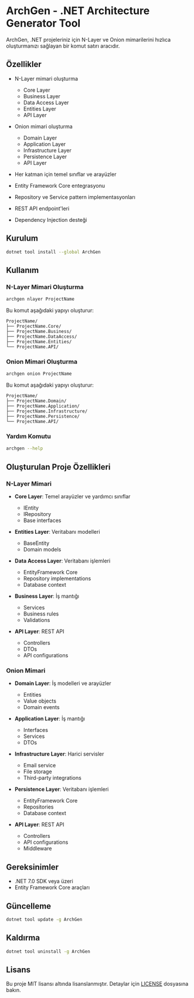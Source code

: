 # ArchGen - .NET Architecture Generator Tool

ArchGen, .NET projeleriniz için N-Layer ve Onion mimarilerini hızlıca oluşturmanızı sağlayan bir komut satırı aracıdır.

## Özellikler

- N-Layer mimari oluşturma
  - Core Layer
  - Business Layer
  - Data Access Layer
  - Entities Layer
  - API Layer

- Onion mimari oluşturma
  - Domain Layer
  - Application Layer
  - Infrastructure Layer
  - Persistence Layer
  - API Layer

- Her katman için temel sınıflar ve arayüzler
- Entity Framework Core entegrasyonu
- Repository ve Service pattern implementasyonları
- REST API endpoint'leri
- Dependency Injection desteği

## Kurulum

```bash
dotnet tool install --global ArchGen
```

## Kullanım

### N-Layer Mimari Oluşturma

```bash
archgen nlayer ProjectName
```

Bu komut aşağıdaki yapıyı oluşturur:
```
ProjectName/
├── ProjectName.Core/
├── ProjectName.Business/
├── ProjectName.DataAccess/
├── ProjectName.Entities/
└── ProjectName.API/
```

### Onion Mimari Oluşturma

```bash
archgen onion ProjectName
```

Bu komut aşağıdaki yapıyı oluşturur:
```
ProjectName/
├── ProjectName.Domain/
├── ProjectName.Application/
├── ProjectName.Infrastructure/
├── ProjectName.Persistence/
└── ProjectName.API/
```

### Yardım Komutu

```bash
archgen --help
```

## Oluşturulan Proje Özellikleri

### N-Layer Mimari

- **Core Layer**: Temel arayüzler ve yardımcı sınıflar
  - IEntity
  - IRepository
  - Base interfaces

- **Entities Layer**: Veritabanı modelleri
  - BaseEntity
  - Domain models

- **Data Access Layer**: Veritabanı işlemleri
  - EntityFramework Core
  - Repository implementations
  - Database context

- **Business Layer**: İş mantığı
  - Services
  - Business rules
  - Validations

- **API Layer**: REST API
  - Controllers
  - DTOs
  - API configurations

### Onion Mimari

- **Domain Layer**: İş modelleri ve arayüzler
  - Entities
  - Value objects
  - Domain events

- **Application Layer**: İş mantığı
  - Interfaces
  - Services
  - DTOs

- **Infrastructure Layer**: Harici servisler
  - Email service
  - File storage
  - Third-party integrations

- **Persistence Layer**: Veritabanı işlemleri
  - EntityFramework Core
  - Repositories
  - Database context

- **API Layer**: REST API
  - Controllers
  - API configurations
  - Middleware

## Gereksinimler

- .NET 7.0 SDK veya üzeri
- Entity Framework Core araçları

## Güncelleme

```bash
dotnet tool update -g ArchGen
```

## Kaldırma

```bash
dotnet tool uninstall -g ArchGen
```


## Lisans

Bu proje MIT lisansı altında lisanslanmıştır. Detaylar için [LICENSE](LICENSE) dosyasına bakın.

